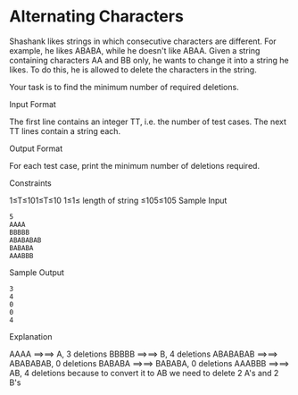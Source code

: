 Alternating Characters
=============


Shashank likes strings in which consecutive characters are different. For example, he likes ABABA, while he doesn't like ABAA. Given a string containing characters AA and BB only, he wants to change it into a string he likes. To do this, he is allowed to delete the characters in the string.

Your task is to find the minimum number of required deletions.

Input Format

The first line contains an integer TT, i.e. the number of test cases. 
The next TT lines contain a string each.

Output Format

For each test case, print the minimum number of deletions required.

Constraints

1≤T≤101≤T≤10 
1≤1≤ length of string ≤105≤105
Sample Input
```
5
AAAA
BBBBB
ABABABAB
BABABA
AAABBB
```
Sample Output
```
3
4
0
0
4
```
Explanation

AAAA ⟹⟹ A, 3 deletions
BBBBB ⟹⟹ B, 4 deletions
ABABABAB ⟹⟹ ABABABAB, 0 deletions
BABABA ⟹⟹ BABABA, 0 deletions
AAABBB ⟹⟹ AB, 4 deletions because to convert it to AB we need to delete 2 A's and 2 B's